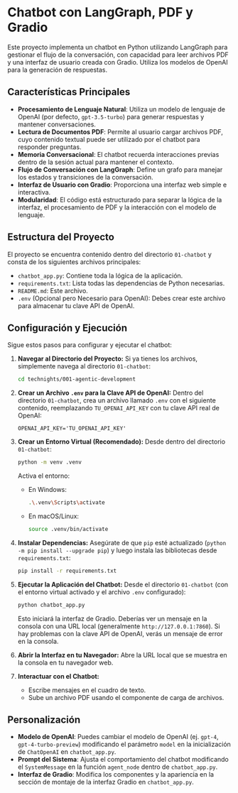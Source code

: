 # Chatbot con LangGraph, PDF y Gradio

Este proyecto implementa un chatbot en Python utilizando LangGraph para gestionar el flujo de la conversación, con capacidad para leer archivos PDF y una interfaz de usuario creada con Gradio. Utiliza los modelos de OpenAI para la generación de respuestas.

## Características Principales

- **Procesamiento de Lenguaje Natural**: Utiliza un modelo de lenguaje de OpenAI (por defecto, `gpt-3.5-turbo`) para generar respuestas y mantener conversaciones.
- **Lectura de Documentos PDF**: Permite al usuario cargar archivos PDF, cuyo contenido textual puede ser utilizado por el chatbot para responder preguntas.
- **Memoria Conversacional**: El chatbot recuerda interacciones previas dentro de la sesión actual para mantener el contexto.
- **Flujo de Conversación con LangGraph**: Define un grafo para manejar los estados y transiciones de la conversación.
- **Interfaz de Usuario con Gradio**: Proporciona una interfaz web simple e interactiva.
- **Modularidad**: El código está estructurado para separar la lógica de la interfaz, el procesamiento de PDF y la interacción con el modelo de lenguaje.

## Estructura del Proyecto

El proyecto se encuentra contenido dentro del directorio `01-chatbot` y consta de los siguientes archivos principales:

- `chatbot_app.py`: Contiene toda la lógica de la aplicación.
- `requirements.txt`: Lista todas las dependencias de Python necesarias.
- `README.md`: Este archivo.
- `.env` (Opcional pero Necesario para OpenAI): Debes crear este archivo para almacenar tu clave API de OpenAI.

## Configuración y Ejecución

Sigue estos pasos para configurar y ejecutar el chatbot:

1.  **Navegar al Directorio del Proyecto:**
    Si ya tienes los archivos, simplemente navega al directorio `01-chatbot`:
    ```bash
    cd technights/001-agentic-development
    ```

2.  **Crear un Archivo `.env` para la Clave API de OpenAI:**
    Dentro del directorio `01-chatbot`, crea un archivo llamado `.env` con el siguiente contenido, reemplazando `TU_OPENAI_API_KEY` con tu clave API real de OpenAI:
    ```env
    OPENAI_API_KEY='TU_OPENAI_API_KEY'
    ```

3.  **Crear un Entorno Virtual (Recomendado):**
    Desde dentro del directorio `01-chatbot`:
    ```bash
    python -m venv .venv
    ```
    Activa el entorno:
    - En Windows:
      ```bash
      .\.venv\Scripts\activate
      ```
    - En macOS/Linux:
      ```bash
      source .venv/bin/activate
      ```

4.  **Instalar Dependencias:**
    Asegúrate de que `pip` esté actualizado (`python -m pip install --upgrade pip`) y luego instala las bibliotecas desde `requirements.txt`:
    ```bash
    pip install -r requirements.txt
    ```

5.  **Ejecutar la Aplicación del Chatbot:**
    Desde el directorio `01-chatbot` (con el entorno virtual activado y el archivo `.env` configurado):
    ```bash
    python chatbot_app.py
    ```
    Esto iniciará la interfaz de Gradio. Deberías ver un mensaje en la consola con una URL local (generalmente `http://127.0.0.1:7860`). Si hay problemas con la clave API de OpenAI, verás un mensaje de error en la consola.

6.  **Abrir la Interfaz en tu Navegador:**
    Abre la URL local que se muestra en la consola en tu navegador web.

7.  **Interactuar con el Chatbot:**
    - Escribe mensajes en el cuadro de texto.
    - Sube un archivo PDF usando el componente de carga de archivos.

## Personalización

- **Modelo de OpenAI**: Puedes cambiar el modelo de OpenAI (ej. `gpt-4`, `gpt-4-turbo-preview`) modificando el parámetro `model` en la inicialización de `ChatOpenAI` en `chatbot_app.py`.
- **Prompt del Sistema**: Ajusta el comportamiento del chatbot modificando el `SystemMessage` en la función `agent_node` dentro de `chatbot_app.py`.
- **Interfaz de Gradio**: Modifica los componentes y la apariencia en la sección de montaje de la interfaz Gradio en `chatbot_app.py`. 
